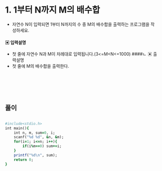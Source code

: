 # 1. 1부터 N까지 M의 배수합
* 자연수 N이 입력되면 1부터 N까지의 수 중 M의 배수합을 출력하는 프로그램을 작성하세요.
#### ▣ 입력설명
* 첫 줄에 자연수 N과 M이 차례대로 입력됩니다.(3<=M<N<=1000)
####ㄴ ▣ 출력설명
* 첫 줄에 M의 배수합을 출력한다.
  
    
<br><br><br><br>


## 풀이

```ruby
 
#include<stdio.h>
int main(){
	int n, m, sum=0, i;
	scanf("%d %d", &n, &m);
	for(i=1; i<=n; i++){
		if(i%m==0) sum+=i;
	}
	printf("%d\n", sum);
	return 0;
}
```